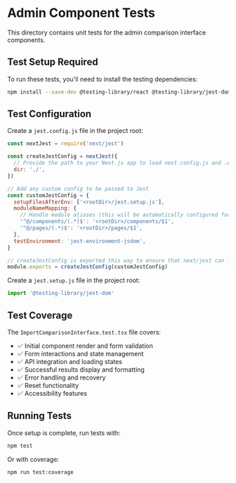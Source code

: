 # Admin Component Tests

This directory contains unit tests for the admin comparison interface components.

## Test Setup Required

To run these tests, you'll need to install the testing dependencies:

```bash
npm install --save-dev @testing-library/react @testing-library/jest-dom @types/jest jest jest-environment-jsdom
```

## Test Configuration

Create a `jest.config.js` file in the project root:

```javascript
const nextJest = require('next/jest')

const createJestConfig = nextJest({
  // Provide the path to your Next.js app to load next.config.js and .env files
  dir: './',
})

// Add any custom config to be passed to Jest
const customJestConfig = {
  setupFilesAfterEnv: ['<rootDir>/jest.setup.js'],
  moduleNameMapping: {
    // Handle module aliases (this will be automatically configured for you based on your tsconfig.json paths)
    '^@/components/(.*)$': '<rootDir>/components/$1',
    '^@/pages/(.*)$': '<rootDir>/pages/$1',
  },
  testEnvironment: 'jest-environment-jsdom',
}

// createJestConfig is exported this way to ensure that next/jest can load the Next.js config which is async
module.exports = createJestConfig(customJestConfig)
```

Create a `jest.setup.js` file in the project root:

```javascript
import '@testing-library/jest-dom'
```

## Test Coverage

The `ImportComparisonInterface.test.tsx` file covers:

- ✅ Initial component render and form validation
- ✅ Form interactions and state management
- ✅ API integration and loading states
- ✅ Successful results display and formatting
- ✅ Error handling and recovery
- ✅ Reset functionality
- ✅ Accessibility features

## Running Tests

Once setup is complete, run tests with:

```bash
npm test
```

Or with coverage:

```bash
npm run test:coverage
``` 